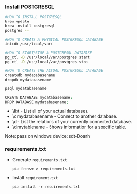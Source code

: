 ### **Install POSTGRESQL**
```sh
#HOW TO INSTALL POSTGRESQL
brew update
brew install postgresql
postgres --

#HOW TO CREATE A PHYSICAL POSTGRESQL DATABASE
initdb /usr/local/var/

#HOW TO START/STOP A POSTGRESQL DATABASE
pg_ctl -D /usr/local/var/postgres start
pg_ctl -D /usr/local/var/postgres stop

#HOW TO CREATE THE ACTUAL POSTGRESQL DATABASE
createdb mydatabasename
dropdb mydatabasename

psql mydatabasename

CREATE DATABASE mydatabasename;
DROP DATABASE mydatabasename;
```

- \list - List all of your actual databases.
- \c mydatabasename - Connect to another database.
- \d - List the relations of your currently connected database.
- \d mytablename - Shows information for a specific table.

Note: pass on windows device: sdt-Doanh 
### **requirements.txt**
- Generate `requirements.txt`
    ```
    pip freeze > requirements.txt
    ```

- Install `requirement.txt`
    ```
    pip install -r requirements.txt
    ```